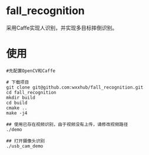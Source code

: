 # fall_recognition  
采用Caffe实现人识别，并实现多目标摔倒识别。

# 使用
```shell
#先配置OpenCV和Caffe

# 下载项目
git clone git@github.com:wxxhub/fall_recognition.git
cd fall_recognition
mkdir build
cd build
cmake ..
make -j4

## 使用已存在视频识别，由于视频没有上传，请修改视频路径
./demo

## 打开摄像头识别
./usb_cam_demo
```